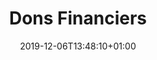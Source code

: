 ---
title: Dons Financiers
date: 2019-12-06T13:48:10+01:00
layout: dons-financiers
description_pink: true
display_dons_desc: true
menu:
  main:
    parent: soutenir
    weight: 1
illu: /img/page-dons-financiers/illu.jpg
intro:
  first: "Règles Élémentaires est une association loi 1901 à but non-lucratif et reconnue d’intérêt général."
  second: "Jusqu’en août 2019, Règles Élémentaires a fonctionné uniquement grâce à des dons de particuliers. L’Association a depuis reçu le soutien financier de la ville de Paris et du Ministère des Solidarités et de la Santé. Afin d’assurer le bon développement de l’Association et de pérenniser notre action, nous sommes à la recherche de partenaires financiers de long-terme et comptons sur la générosité de notre communauté. Il n’y a pas de petite contribution : chaque euro versé nous permet de toujours plus changer les règles ! Tout don à l’Association est éligible à déduction fiscale."
payements:
  - img: /img/page-dons-financiers/carte.svg
    text: Carte Bancaire
    subtext: Tout le temps
    link: https://www.helloasso.com/associations/regles-elementaires/formulaires/1/widget
  - img: /img/page-dons-financiers/cheque.svg
    text: Chèque
    subtext: "À l’ordre de : Règles Élémentaires"
    address: |
      Adresse :<br>
      Association Règles Élémentaires<br>
      La Cité Audacieuse<br>
      9 rue de Vaugirard<br>
      75006 Paris
  - img: /img/page-dons-financiers/virement.svg
    text: Virement
    subtext: Coordonées bancaires sur demande
    link: "mailto:contact@regleselementaires.com?subject=Don%20par%20virement"
  - img: /img/page-dons-financiers/espece.svg
    text: Argent liquide
    subtext: Lors des événements
---